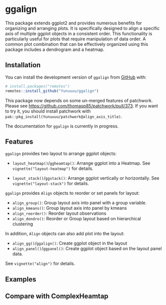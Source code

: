 
<!-- README.md is generated from README.Rmd. Please edit that file -->

# ggalign

This package extends ggplot2 and provides numerous benefits for
organizing and arranging plots. It is specifically designed to align a
specific axis of multiple ggplot objects in a consistent order. This
functionality is particularly useful for plots that require manipulation
of data order. A common plot combination that can be effectively
organized using this package includes a dendrogram and a heatmap.

## Installation

You can install the development version of `ggalign` from
[GitHub](https://github.com/) with:

``` r
# install.packages("remotes")
remotes::install_github("Yunuuuu/ggalign")
```

This package now depends on some un-merged features of patchwork. Please
see <https://github.com/thomasp85/patchwork/pull/373>. If you want to
try it, you should install patchwork with
`pak::pkg_install(Yunuuuu/patchwork@align_axis_title)`.

The documentation for `ggalign` is currently in progress.

## Features

`ggalign` provides two layout to arrange ggplot objects:

- `layout_heatmap()`/`ggheamtap()`: Arrange ggplot into a Heatmap. See
  `vignette("layout-heatmap")` for details.

- `layout_stack()`/`ggstack()`: Arrange ggplot vertically or
  horizontally. See `vignette("layout-stack")` for details.

`ggalign` provides `Align` objects to reorder or set panels for layout:

- `align_group()`: Group layout axis into panel with a group variable.
- `align_kmeans()`: Group layout axis into panel by kmeans
- `align_reorder()`: Reorder layout observations
- `align_dendro()`: Reorder or Group layout based on hierarchical
  clustering

In addition, `Align` objects can also add plot into the layout:

- `align_gg()`/`ggalign()`: Create ggplot object in the layout
- `align_panel()`/`ggpanel()`: Create ggplot object based on the layout
  panel data.

See `vignette("align")` for details.

## Examples

## Compare with ComplexHeamtap

